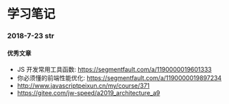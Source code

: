 # 学习笔记

### 2018-7-23 str

#### 优秀文章

- JS 开发常用工具函数: https://segmentfault.com/a/1190000019601333
- 你必须懂的前端性能优化: https://segmentfault.com/a/1190000019897234
- http://www.javascriptpeixun.cn/my/course/371
- https://gitee.com/jw-speed/a2019_architecture_a9

